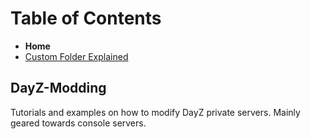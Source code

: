 # Table of Contents

 - **Home**
 - [Custom Folder Explained](https://github.com/Brandon10x15/DayZ-Modding/blob/main/custom%20Folder%20Explained.md)

## DayZ-Modding
Tutorials and examples on how to modify DayZ private servers. Mainly geared towards console servers.
